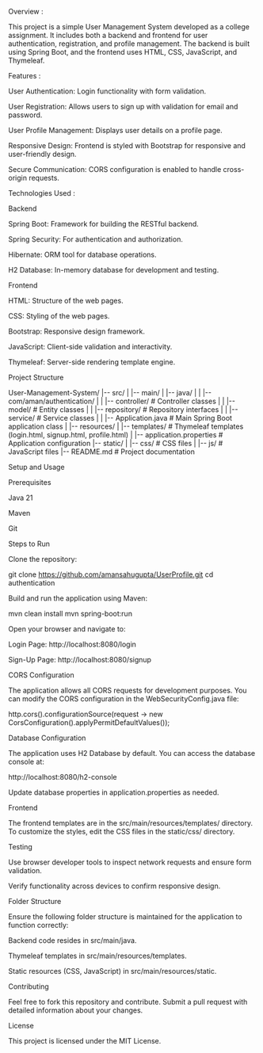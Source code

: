 Overview :

This project is a simple User Management System developed as a college assignment. It includes both a backend and frontend for user authentication, registration, and profile management. The backend is built using Spring Boot, and the frontend uses HTML, CSS, JavaScript, and Thymeleaf.

Features :

User Authentication: Login functionality with form validation.

User Registration: Allows users to sign up with validation for email and password.

User Profile Management: Displays user details on a profile page.

Responsive Design: Frontend is styled with Bootstrap for responsive and user-friendly design.

Secure Communication: CORS configuration is enabled to handle cross-origin requests.

Technologies Used :

Backend

Spring Boot: Framework for building the RESTful backend.

Spring Security: For authentication and authorization.

Hibernate: ORM tool for database operations.

H2 Database: In-memory database for development and testing.

Frontend

HTML: Structure of the web pages.

CSS: Styling of the web pages.

Bootstrap: Responsive design framework.

JavaScript: Client-side validation and interactivity.

Thymeleaf: Server-side rendering template engine.

Project Structure

User-Management-System/
|-- src/
|   |-- main/
|       |-- java/
|       |   |-- com/aman/authentication/
|       |       |-- controller/          # Controller classes
|       |       |-- model/               # Entity classes
|       |       |-- repository/          # Repository interfaces
|       |       |-- service/             # Service classes
|       |       |-- Application.java     # Main Spring Boot application class
|       |-- resources/
|           |-- templates/               # Thymeleaf templates (login.html, signup.html, profile.html)
|           |-- application.properties   # Application configuration
|-- static/
|   |-- css/                             # CSS files
|   |-- js/                              # JavaScript files
|-- README.md                            # Project documentation

Setup and Usage

Prerequisites

Java 21

Maven

Git

Steps to Run

Clone the repository:

git clone https://github.com/amansahugupta/UserProfile.git
cd authentication

Build and run the application using Maven:

mvn clean install
mvn spring-boot:run

Open your browser and navigate to:

Login Page: http://localhost:8080/login

Sign-Up Page: http://localhost:8080/signup

CORS Configuration

The application allows all CORS requests for development purposes. You can modify the CORS configuration in the WebSecurityConfig.java file:

http.cors().configurationSource(request -> new CorsConfiguration().applyPermitDefaultValues());

Database Configuration

The application uses H2 Database by default. You can access the database console at:

http://localhost:8080/h2-console

Update database properties in application.properties as needed.

Frontend

The frontend templates are in the src/main/resources/templates/ directory. To customize the styles, edit the CSS files in the static/css/ directory.

Testing

Use browser developer tools to inspect network requests and ensure form validation.

Verify functionality across devices to confirm responsive design.

Folder Structure

Ensure the following folder structure is maintained for the application to function correctly:

Backend code resides in src/main/java.

Thymeleaf templates in src/main/resources/templates.

Static resources (CSS, JavaScript) in src/main/resources/static.

Contributing

Feel free to fork this repository and contribute. Submit a pull request with detailed information about your changes.

License

This project is licensed under the MIT License.
